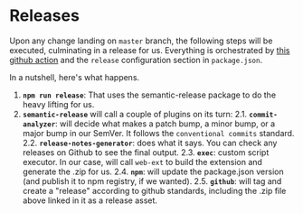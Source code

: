 # Releases

Upon any change landing on `master` branch, the following steps will be executed, culminating in a release for us. Everything is orchestrated by [this github action](../../.github/workflows/release.yml) and the `release` configuration section in `package.json`.

In a nutshell, here's what happens.

1. **`npm run release`**: That uses the semantic-release package to do the heavy lifting for us.
2. **`semantic-release`** will call a couple of plugins on its turn:
   2.1. **`commit-analyzer`**: will decide what makes a patch bump, a minor bump, or a major bump in our SemVer. It follows the `conventional commits` standard.
   2.2. **`release-notes-generator`**: does what it says. You can check any releases on Github to see the final output.
   2.3. **`exec`**: custom script executor. In our case, will call `web-ext` to build the extension and generate the .zip for us.
   2.4. **`npm`**: will update the package.json version (and publish it to npm registry, if we wanted).
   2.5. **`github`**: will tag and create a "release" according to github standards, including the .zip file above linked in it as a release asset.
